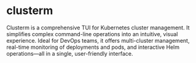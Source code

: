 # clusterm
Clusterm is a comprehensive TUI for Kubernetes cluster management. It simplifies complex command-line operations into an intuitive, visual experience. Ideal for DevOps teams, it offers multi-cluster management, real-time monitoring of deployments and pods, and interactive Helm operations—all in a single, user-friendly interface.
